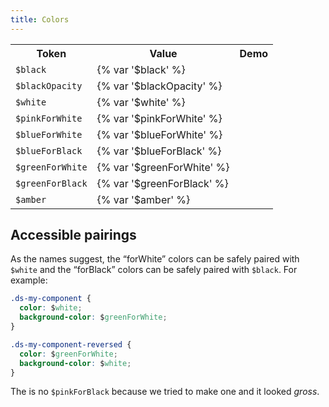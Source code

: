 ```yaml
---
title: Colors
---
```


<table class="site-table">
  <tr>
    <th>Token</th>
    <th>Value</th>
    <th>Demo</th>
  </tr>
  <tr>
    <td><code>$black</code></td>
    <td>{% var '$black' %}</td>
    <td>
      <div class="site-swatch ds-bg-color-black"></div>
    </td>
  </tr>
  <tr>
    <td><code>$blackOpacity</code></td>
    <td>{% var '$blackOpacity' %}</td>
    <td>
      <div class="site-swatch ds-bg-color-blackOpacity"></div>
    </td>
  </tr>
  <tr>
    <td><code>$white</code></td>
    <td>{% var '$white' %}</td>
    <td>
      <div class="site-swatch ds-bg-color-white"></div>
    </td>
  </tr>
  <tr>
    <td><code>$pinkForWhite</code></td>
    <td>{% var '$pinkForWhite' %}</td>
    <td>
      <div class="site-swatch ds-bg-color-pinkForWhite"></div>
    </td>
  </tr>
  <tr>
    <td><code>$blueForWhite</code></td>
    <td>{% var '$blueForWhite' %}</td>
    <td>
      <div class="site-swatch ds-bg-color-blueForWhite"></div>
    </td>
  </tr>
  <tr>
    <td><code>$blueForBlack</code></td>
    <td>{% var '$blueForBlack' %}</td>
    <td>
      <div class="site-swatch ds-bg-color-blueForBlack"></div>
    </td>
  </tr>
  <tr>
    <td><code>$greenForWhite</code></td>
    <td>{% var '$greenForWhite' %}</td>
    <td>
      <div class="site-swatch ds-bg-color-greenForWhite"></div>
    </td>
  </tr>
  <tr>
    <td><code>$greenForBlack</code></td>
    <td>{% var '$greenForBlack' %}</td>
    <td>
      <div class="site-swatch ds-bg-color-greenForBlack"></div>
    </td>
  </tr>
  <tr>
    <td><code>$amber</code></td>
    <td>{% var '$amber' %}</td>
    <td>
      <div class="site-swatch ds-bg-color-amber"></div>
    </td>
  </tr>
</table>

## Accessible pairings

As the names suggest, the “forWhite” colors can be safely paired with `$white` and the “forBlack” colors can be safely paired with `$black`. For example:

```css
.ds-my-component {
  color: $white;
  background-color: $greenForWhite;
}

.ds-my-component-reversed {
  color: $greenForWhite;
  background-color: $white;
}
```

The is no `$pinkForBlack` because we tried to make one and it looked _gross_.